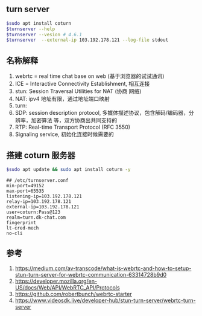 
## turn server

```bash
$sudo apt install coturn
$turnserver --help
$turnserver --vesion # 4.6.1
$turnserver  --external-ip 103.192.178.121 --log-file stdout
```


## 名称解释

1. webrtc = real time chat base on web (基于浏览器的试试通讯)
2. ICE = Interactive Connectivity Establishment, 相互连接
2. stun: Session Traversal Utilities for NAT (协商 网络)
3. NAT: ipv4 地址有限，通过地址端口映射
3. turn: 
4. SDP: session description protocol, 多媒体描述协议，包含解码/编码器，分辨率，加密算法 等，双方协商出共同支持的
5. RTP: Real-time Transport Protocol (RFC 3550)
6. Signaling service, 初始化连接时候需要的


## 搭建 coturn 服务器

```bash
$sudo apt update && sudo apt install coturn -y

```

```config
## /etc/turnserver.conf
min-port=49152
max-port=65535
listening-ip=103.192.178.121
relay-ip=103.192.178.121
external-ip=103.192.178.121
user=coturn:Pass@123
realm=turn.dk-chat.com
fingerprint
lt-cred-mech
no-cli
```


## 参考

1. https://medium.com/av-transcode/what-is-webrtc-and-how-to-setup-stun-turn-server-for-webrtc-communication-63314728b9d0
1. https://developer.mozilla.org/en-US/docs/Web/API/WebRTC_API/Protocols
1. https://github.com/robertbunch/webrtc-starter
2. https://www.videosdk.live/developer-hub/stun-turn-server/webrtc-turn-server